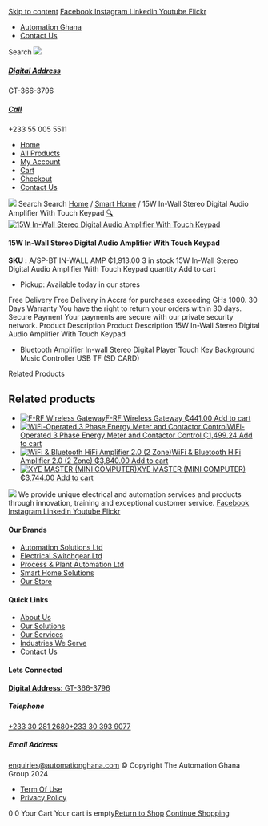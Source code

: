 [Skip to content](https://store.automationghana.com/product/15w-in-wall-stereo-digital-audio-amplifier-with-touch-keypad/#content)
[ Facebook ](https://www.facebook.com/automationgh/) [ Instagram ](https://www.instagram.com/automationgh/) [ Linkedin ](https://www.linkedin.com/company/the-automation-ghana-limited/) [ Youtube ](https://www.youtube.com/channel/UCurrRDUSm5oIW39VXjn1u0w) [ Flickr ](https://www.flickr.com/photos/181794037@N07/)
  * [ Automation Ghana ](https://automationghana.com)
  * [ Contact Us ](https://store.automationghana.com/contact/)


Search
[ ![](https://store.automationghana.com/wp-content/uploads/2024/04/Website-TAGG-Logo-BLUE.png) ](https://store.automationghana.com/)
[ ](https://maps.app.goo.gl/m4xeaagWCNbLk4jM6)
#####  [ Digital Address ](https://maps.app.goo.gl/m4xeaagWCNbLk4jM6)
GT-366-3796 
[ ](tel:+233550055511)
#####  [ Call ](tel:+233550055511)
+233 55 005 5511 
  * [Home](https://store.automationghana.com/)
  * [All Products](https://store.automationghana.com/shop/)
  * [My Account](https://store.automationghana.com/my-account/)
  * [Cart](https://store.automationghana.com/cart/)
  * [Checkout](https://store.automationghana.com/checkout/)
  * [Contact Us](https://store.automationghana.com/contact/)


[![](https://store.automationghana.com/wp-content/uploads/2024/04/AutomationGhana_logo_white.png)](https://store.automationghana.com)
Search
Search
[Home](https://store.automationghana.com) / [Smart Home](https://store.automationghana.com/product-category/smart-home/) / 15W In-Wall Stereo Digital Audio Amplifier With Touch Keypad
[🔍](https://store.automationghana.com/product/15w-in-wall-stereo-digital-audio-amplifier-with-touch-keypad/)
[![15W In-Wall Stereo Digital Audio Amplifier With Touch Keypad](https://store.automationghana.com/wp-content/uploads/2022/11/15W-In-Wall-Stereo-Digital-Audio-Amplifier-With-Touch-Keypad.jpg)](https://store.automationghana.com/wp-content/uploads/2022/11/15W-In-Wall-Stereo-Digital-Audio-Amplifier-With-Touch-Keypad.jpg)
####  15W In-Wall Stereo Digital Audio Amplifier With Touch Keypad 
**SKU :** A/SP-BT IN-WALL AMP 
₵1,913.00
3 in stock
15W In-Wall Stereo Digital Audio Amplifier With Touch Keypad quantity
Add to cart
  * Pickup: Available today in our stores


Free Delivery 
Free Delivery in Accra for purchases exceeding GHs 1000. 
30 Days Warranty 
You have the right to return your orders within 30 days. 
Secure Payment 
Your payments are secure with our private security network. 
Product Description
Product Description
15W In-Wall Stereo Digital Audio Amplifier With Touch Keypad 
  * Bluetooth Amplifier In-wall Stereo Digital Player Touch Key Background Music Controller USB TF (SD CARD)


Related Products 
## Related products
  * [![F-RF Wireless Gateway](https://store.automationghana.com/wp-content/uploads/2021/10/elan-rf-103-preview-1-300x300.png)F-RF Wireless Gateway ₵441.00 ](https://store.automationghana.com/product/f-rf-wireless-gateway/)
[Add to cart](https://store.automationghana.com/product/15w-in-wall-stereo-digital-audio-amplifier-with-touch-keypad/?add-to-cart=3588)
  * [![WiFi-Operated 3 Phase Energy Meter and Contactor Control](https://store.automationghana.com/wp-content/uploads/2021/03/shelly-3em-300x300.jpeg)WiFi-Operated 3 Phase Energy Meter and Contactor Control ₵1,499.24 ](https://store.automationghana.com/product/wifi-operated-3-phase-energy-meter-and-contactor-control/)
[Add to cart](https://store.automationghana.com/product/15w-in-wall-stereo-digital-audio-amplifier-with-touch-keypad/?add-to-cart=3304)
  * [![WiFi & Bluetooth HiFi Amplifier 2.0 \(2 Zone\)](https://store.automationghana.com/wp-content/uploads/2021/03/Streaming-1.png)WiFi & Bluetooth HiFi Amplifier 2.0 (2 Zone) ₵3,840.00 ](https://store.automationghana.com/product/wireless-streaming-multiroom-multizone-audio-system-2-zones/)
[Add to cart](https://store.automationghana.com/product/15w-in-wall-stereo-digital-audio-amplifier-with-touch-keypad/?add-to-cart=3283)
  * [![XYE MASTER \(MINI COMPUTER\)](https://store.automationghana.com/wp-content/uploads/2021/03/Picture1-300x218.png)XYE MASTER (MINI COMPUTER) ₵3,744.00 ](https://store.automationghana.com/product/smarthome-hub-integration-module/)
[Add to cart](https://store.automationghana.com/product/15w-in-wall-stereo-digital-audio-amplifier-with-touch-keypad/?add-to-cart=3276)


![](https://store.automationghana.com/wp-content/uploads/2024/04/AutomationGhana_logo_white.png)
We provide unique electrical and automation services and products through innovation, training and exceptional customer service.
[ Facebook ](https://www.facebook.com/automationgh/) [ Instagram ](https://www.instagram.com/automationgh/) [ Linkedin ](https://www.linkedin.com/company/the-automation-ghana-limited/) [ Youtube ](https://www.youtube.com/channel/UCurrRDUSm5oIW39VXjn1u0w) [ Flickr ](https://www.flickr.com/photos/181794037@N07/)
#### Our Brands
  * [ Automation Solutions Ltd ](https://store.automationghana.com/product/15w-in-wall-stereo-digital-audio-amplifier-with-touch-keypad/)
  * [ Electrical Switchgear Ltd ](https://store.automationghana.com/product/15w-in-wall-stereo-digital-audio-amplifier-with-touch-keypad/)
  * [ Process & Plant Automation Ltd ](https://store.automationghana.com/product/15w-in-wall-stereo-digital-audio-amplifier-with-touch-keypad/)
  * [ Smart Home Solutions ](https://store.automationghana.com/product/15w-in-wall-stereo-digital-audio-amplifier-with-touch-keypad/)
  * [ Our Store ](https://store.automationghana.com/product/15w-in-wall-stereo-digital-audio-amplifier-with-touch-keypad/)


#### Quick Links
  * [ About Us ](https://store.automationghana.com/product/15w-in-wall-stereo-digital-audio-amplifier-with-touch-keypad/)
  * [ Our Solutions ](https://store.automationghana.com/product/15w-in-wall-stereo-digital-audio-amplifier-with-touch-keypad/)
  * [ Our Services ](https://store.automationghana.com/product/15w-in-wall-stereo-digital-audio-amplifier-with-touch-keypad/)
  * [ Industries We Serve ](https://store.automationghana.com/product/15w-in-wall-stereo-digital-audio-amplifier-with-touch-keypad/)
  * [ Contact Us ](https://store.automationghana.com/product/15w-in-wall-stereo-digital-audio-amplifier-with-touch-keypad/)


#### Lets Connected
[**Digital Address:** GT-366-3796](https://maps.app.goo.gl/m4xeaagWCNbLk4jM6)
#####  Telephone 
[ +233 30 281 2680](tel:+233302812680)[+233 30 393 9077](https://store.automationghana.com/product/15w-in-wall-stereo-digital-audio-amplifier-with-touch-keypad/+233303939077)
#####  Email Address 
enquiries@automationghana.com 
© Copyright The Automation Ghana Group 2024
  * [ Term Of Use ](https://store.automationghana.com/product/15w-in-wall-stereo-digital-audio-amplifier-with-touch-keypad/)
  * [ Privacy Policy ](https://store.automationghana.com/product/15w-in-wall-stereo-digital-audio-amplifier-with-touch-keypad/)


0
0
Your Cart
Your cart is empty[Return to Shop](https://store.automationghana.com/shop/)
[Continue Shopping](https://store.automationghana.com/product/15w-in-wall-stereo-digital-audio-amplifier-with-touch-keypad/)

